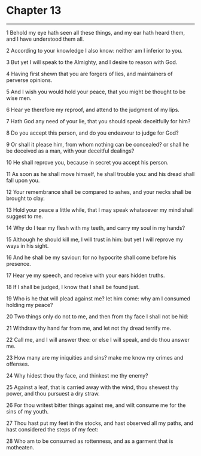 # Chapter 13

***

1 Behold my eye hath seen all these things, and my ear hath heard them, and I have understood them all.

2 According to your knowledge I also know: neither am I inferior to you.

3 But yet I will speak to the Almighty, and I desire to reason with God.

4 Having first shewn that you are forgers of lies, and maintainers of perverse opinions.

5 And I wish you would hold your peace, that you might be thought to be wise men.

6 Hear ye therefore my reproof, and attend to the judgment of my lips.

7 Hath God any need of your lie, that you should speak deceitfully for him?

8 Do you accept this person, and do you endeavour to judge for God?

9 Or shall it please him, from whom nothing can be concealed? or shall he be deceived as a man, with your deceitful dealings?

10 He shall reprove you, because in secret you accept his person.

11 As soon as he shall move himself, he shall trouble you: and his dread shall fall upon you.

12 Your remembrance shall be compared to ashes, and your necks shall be brought to clay.

13 Hold your peace a little while, that I may speak whatsoever my mind shall suggest to me.

14 Why do I tear my flesh with my teeth, and carry my soul in my hands?

15 Although he should kill me, I will trust in him: but yet I will reprove my ways in his sight.

16 And he shall be my saviour: for no hypocrite shall come before his presence.

17 Hear ye my speech, and receive with your ears hidden truths.

18 If I shall be judged, I know that I shall be found just.

19 Who is he that will plead against me? let him come: why am I consumed holding my peace?

20 Two things only do not to me, and then from thy face I shall not be hid:

21 Withdraw thy hand far from me, and let not thy dread terrify me.

22 Call me, and I will answer thee: or else I will speak, and do thou answer me.

23 How many are my iniquities and sins? make me know my crimes and offenses.

24 Why hidest thou thy face, and thinkest me thy enemy?

25 Against a leaf, that is carried away with the wind, thou shewest thy power, and thou pursuest a dry straw.

26 For thou writest bitter things against me, and wilt consume me for the sins of my youth.

27 Thou hast put my feet in the stocks, and hast observed all my paths, and hast considered the steps of my feet:

28 Who am to be consumed as rottenness, and as a garment that is motheaten.

